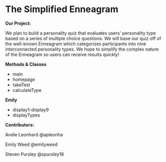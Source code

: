 # The Simplified Enneagram

<b>Our Project:</b>

We plan to build a personality quiz that evaluates users' personality type based on a series of multiple choice questions. We will base our quiz off of the well-known Enneagram which categorizes participants into nine interconnected personality types. We hope to simplify the complex nature of the Enneagram so users can receive results quickly!

<b>Methods & Classes</b>
<ul>
  <li>main</li>
  <li>homepage</li>
  <li>takeTest</li>
  <li>calculateType</li>
</ul>
<b>Emily</b>
<ul>
  <li>display1-display9</li>
  <li>displayTypes</li>
</ul>

<b>Contributors:</b>

Andie Leonhard @apleonha

Emily Weed @emilyweed

Steven Pursley @spursley18
